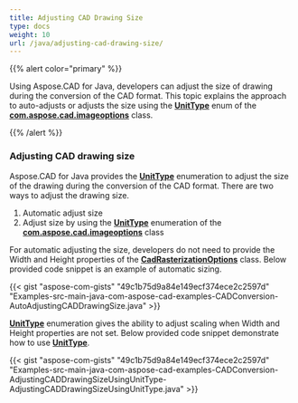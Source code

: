 ```yaml
---
title: Adjusting CAD Drawing Size
type: docs
weight: 10
url: /java/adjusting-cad-drawing-size/
---
```


{{% alert color="primary" %}} 

Using Aspose.CAD for Java, developers can adjust the size of drawing during the conversion of the CAD format. This topic explains the approach to auto-adjusts or adjusts the size using the **[UnitType](https://apireference.aspose.com/java/cad/com.aspose.cad.imageoptions/UnitType)** enum of the [**com.aspose.cad.imageoptions**](https://apireference.aspose.com/java/cad/com.aspose.cad.imageoptions/package-frame) class.

{{% /alert %}} 
### **Adjusting CAD drawing size**
Aspose.CAD for Java provides the [**UnitType**](https://apireference.aspose.com/java/cad/com.aspose.cad.imageoptions/UnitType) enumeration to adjust the size of the drawing during the conversion of the CAD format. There are two ways to adjust the drawing size.

1. Automatic adjust size
1. Adjust size by using the [**UnitType**](https://apireference.aspose.com/java/cad/com.aspose.cad.imageoptions/UnitType) enumeration of the [**com.aspose.cad.imageoptions**](https://apireference.aspose.com/java/cad/com.aspose.cad.imageoptions/package-frame) class

For automatic adjusting the size, developers do not need to provide the Width and Height properties of the [**CadRasterizationOptions**](https://apireference.aspose.com/java/cad/com.aspose.cad.imageoptions/CadRasterizationOptions) class. Below provided code snippet is an example of automatic sizing.

{{< gist "aspose-com-gists" "49c1b75d9a84e149ecf374ece2c2597d" "Examples-src-main-java-com-aspose-cad-examples-CADConversion-AutoAdjustingCADDrawingSize.java" >}}



[**UnitType**](https://apireference.aspose.com/java/cad/com.aspose.cad.imageoptions/UnitType) enumeration gives the ability to adjust scaling when Width and Height properties are not set. Below provided code snippet demonstrate how to use [**UnitType**](https://apireference.aspose.com/java/cad/com.aspose.cad.imageoptions/UnitType).

{{< gist "aspose-com-gists" "49c1b75d9a84e149ecf374ece2c2597d" "Examples-src-main-java-com-aspose-cad-examples-CADConversion-AdjustingCADDrawingSizeUsingUnitType-AdjustingCADDrawingSizeUsingUnitType.java" >}}





